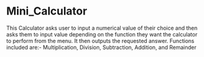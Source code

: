 # Mini_Calculator
This Calculator asks user to input a numerical value of their choice and then asks them to input value depending on the function they want the calculator to perform from the menu. It then outputs the requested answer. Functions included are:- Multiplication, Division, Subtraction, Addition, and Remainder 
